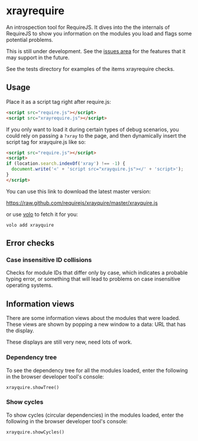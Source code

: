 # xrayrequire


An introspection tool for RequireJS. It dives into the the internals of
RequireJS to show you information on the modules you load and flags some
potential problems.

This is still under development. See the
[issues area](https://github.com/requirejs/xrayquire/issues) for the features
that it may support in the future.

See the tests directory for examples of the items xrayrequire checks.

## Usage

Place it as a script tag right after require.js:

```html
<script src="require.js"></script>
<script src="xrayrequire.js"></script>
```

If you only want to load it during certain types of debug scenarios, you could
rely on passing a `?xray` to the page, and then dynamically insert the script
tag for xrayquire.js like so:

```html
<script src="require.js"></script>
<script>
if (location.search.indexOf('xray') !== -1) {
  document.write('<' + 'script src="xrayquire.js"></' + 'script>');
}
</script>
```

You can use this link to download the latest master version:

https://raw.github.com/requirejs/xrayquire/master/xrayquire.js

or use [volo](https://github.com/volojs/volo) to fetch it for you:

    volo add xrayquire

## Error checks

### Case insensitive ID collisions

Checks for module IDs that differ only by case, which indicates a probable
typing error, or something that will lead to problems on case insensitive
operating systems.

## Information views

There are some information views about the modules that were loaded. These
views are shown by popping a new window to a data: URL that has the display.

These displays are still very new, need lots of work.

### Dependency tree

To see the dependency tree for all the modules loaded, enter the following in
the browser developer tool's console:

    xrayquire.showTree()

### Show cycles

To show cycles (circular dependencies) in the modules loaded, enter the
following in the browser developer tool's console:

    xrayquire.showCycles()
